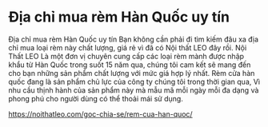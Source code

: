 # Địa chỉ mua rèm Hàn Quốc uy tín
Địa chỉ mua rèm Hàn Quốc uy tín
Bạn không cần phải đi tìm kiếm đâu xa địa chỉ mua loại rèm này chất lượng, giá rẻ vì đã có Nội thất LEO đây rồi. Nội Thất LEO Là một đơn vị chuyên cung cấp các loại rèm mành được nhập khẩu từ Hàn Quốc trong suốt 15 năm qua, chúng tôi cam kết sẽ mang đến cho bạn những sản phẩm chất lượng với mức giá hợp lý nhất. Rèm cửa hàn quốc đang là sản phẩm chủ lực của công ty chúng tôi trong thời gian qua, Vì nhu cầu thịnh hành của sản phẩm này mà mẫu mã mỗi ngày mỗi đa dạng và phong phú cho người dùng có thể thoải mái sử dụng.

https://noithatleo.com/goc-chia-se/rem-cua-han-quoc/
